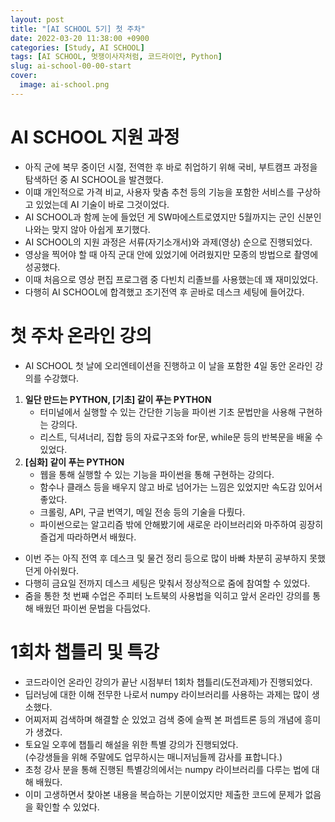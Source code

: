```yaml
---
layout: post
title: "[AI SCHOOL 5기] 첫 주차"
date: 2022-03-20 11:38:00 +0900
categories: [Study, AI SCHOOL]
tags: [AI SCHOOL, 멋쟁이사자처럼, 코드라이언, Python]
slug: ai-school-00-00-start
cover:
  image: ai-school.png
---
```


# AI SCHOOL 지원 과정

- 아직 군에 복무 중이던 시절, 전역한 후 바로 취업하기 위해 국비, 부트캠프 과정을 탐색하던 중 AI SCHOOL을 발견했다.
- 이떄 개인적으로 가격 비교, 사용자 맞춤 추천 등의 기능을 포함한 서비스를 구상하고 있었는데 AI 기술이 바로 그것이었다.
- AI SCHOOL과 함께 눈에 들었던 게 SW마에스트로였지만 5월까지는 군인 신분인 나와는 맞지 않아 아쉽게 포기했다.
- AI SCHOOL의 지원 과정은 서류(자기소개서)와 과제(영상) 순으로 진행되었다.
- 영상을 찍어야 할 때 아직 군대 안에 있었기에 어려웠지만 모종의 방법으로 촬영에 성공했다.
- 이때 처음으로 영상 편집 프로그램 중 다빈치 리졸브를 사용했는데 꽤 재미있었다.
- 다행히 AI SCHOOL에 합격했고 조기전역 후 곧바로 데스크 세팅에 들어갔다.

# 첫 주차 온라인 강의

- AI SCHOOL 첫 날에 오리엔테이션을 진행하고 이 날을 포함한 4일 동안 온라인 강의를 수강했다.

1. **일단 만드는 PYTHON, [기초] 같이 푸는 PYTHON**
   - 터미널에서 실행할 수 있는 간단한 기능을 파이썬 기초 문법만을 사용해 구현하는 강의다.
   - 리스트, 딕셔너리, 집합 등의 자료구조와 for문, while문 등의 반복문을 배울 수 있었다.
2. **[심화] 같이 푸는 PYTHON**
   - 웹을 통해 실행할 수 있는 기능을 파이썬을 통해 구현하는 강의다.
   - 함수나 클래스 등을 배우지 않고 바로 넘어가는 느낌은 있었지만 속도감 있어서 좋았다.
   - 크롤링, API, 구글 번역기, 메일 전송 등의 기술을 다뤘다.
   - 파이썬으로는 알고리즘 밖에 안해봤기에 새로운 라이브러리와 마주하여 굉장히 즐겁게 따라하면서 배웠다.

- 이번 주는 아직 전역 후 데스크 및 물건 정리 등으로 많이 바빠 차분히 공부하지 못했던게 아쉬웠다.
- 다행히 금요일 전까지 데스크 세팅은 맞춰서 정상적으로 줌에 참여할 수 있었다.
- 줌을 통한 첫 번째 수업은 주피터 노트북의 사용법을 익히고 앞서 온라인 강의를 통해 배웠던 파이썬 문법을 다듬었다.

# 1회차 챕틀리 및 특강

- 코드라이언 온라인 강의가 끝난 시점부터 1회차 챕틀리(도전과제)가 진행되었다.
- 딥러닝에 대한 이해 전무한 나로서 numpy 라이브러리를 사용하는 과제는 많이 생소했다.
- 어찌저찌 검색하며 해결할 순 있었고 검색 중에 슬쩍 본 퍼셉트론 등의 개념에 흥미가 생겼다.
- 토요일 오후에 챕틀리 해설을 위한 특별 강의가 진행되었다.   
  (수강생들을 위해 주말에도 업무하시는 매니저님들께 감사를 표합니다.)
- 초청 강사 분을 통해 진행된 특별강의에서는 numpy 라이브러리를 다루는 법에 대해 배웠다.
- 이미 고생하면서 찾아본 내용을 복습하는 기분이었지만 제출한 코드에 문제가 없음을 확인할 수 있었다.
